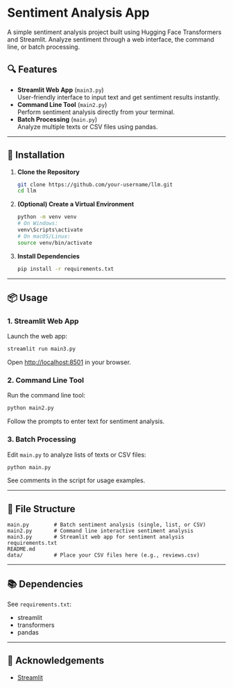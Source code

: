 # Sentiment Analysis App

A simple sentiment analysis project built using Hugging Face Transformers and Streamlit. Analyze sentiment through a web interface, the command line, or batch processing.

## 🔍 Features

- **Streamlit Web App** (`main3.py`)  
  User-friendly interface to input text and get sentiment results instantly.
- **Command Line Tool** (`main2.py`)  
  Perform sentiment analysis directly from your terminal.
- **Batch Processing** (`main.py`)  
  Analyze multiple texts or CSV files using pandas.

---

## 🚀 Installation

1. **Clone the Repository**
   ```bash
   git clone https://github.com/your-username/llm.git
   cd llm
   ```
2. **(Optional) Create a Virtual Environment**
   ```bash
   python -m venv venv
   # On Windows:
   venv\Scripts\activate
   # On macOS/Linux:
   source venv/bin/activate
   ```
3. **Install Dependencies**
   ```bash
   pip install -r requirements.txt
   ```

---

## 📦 Usage

### 1. Streamlit Web App

Launch the web app:

```bash
streamlit run main3.py
```

Open [http://localhost:8501](http://localhost:8501) in your browser.

### 2. Command Line Tool

Run the command line tool:

```bash
python main2.py
```

Follow the prompts to enter text for sentiment analysis.

### 3. Batch Processing

Edit `main.py` to analyze lists of texts or CSV files:

```bash
python main.py
```

See comments in the script for usage examples.

---

## 📁 File Structure

```
main.py        # Batch sentiment analysis (single, list, or CSV)
main2.py       # Command line interactive sentiment analysis
main3.py       # Streamlit web app for sentiment analysis
requirements.txt
README.md
data/          # Place your CSV files here (e.g., reviews.csv)
```

---

## 📚 Dependencies

See `requirements.txt`:

- streamlit
- transformers
- pandas

---

## 🙏 Acknowledgements

- [Streamlit](https://streamlit.io/)
